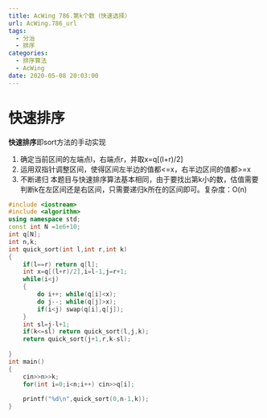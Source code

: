 ```yaml
---
title: AcWing 786.第k个数（快速选择）
url: AcWing.786_url
tags:
  - 分治
  - 排序
categories:
  - 排序算法
  - AcWing
date: 2020-05-08 20:03:00
---
```

# 快速排序
**快速排序**即sort方法的手动实现
1. 确定当前区间的左端点l，右端点r，并取x=q[(l+r)/2]
2. 运用双指针调整区间，使得区间左半边的值都<=x，右半边区间的值都>=x
3. 不断递归
本题目与快速排序算法基本相同，由于要找出第k小的数，估值需要判断k在左区间还是右区间，只需要递归k所在的区间即可。复杂度：O(n)

```c++
#include <iostream>
#include <algorithm>
using namespace std;
const int N =1e6+10;
int q[N];
int n,k;
int quick_sort(int l,int r,int k)
{
	if(l==r) return q[l];
	int x=q[(l+r)/2],i=l-1,j=r+1;
	while(i<j)
	{
		do i++; while(q[i]<x);
		do j--; while(q[j]>x);
		if(i<j) swap(q[i],q[j]);
	}
	int sl=j-l+1;
	if(k<=sl) return quick_sort(l,j,k);
	return quick_sort(j+1,r,k-sl);
	
}
int main()
{
	cin>>n>>k;
	for(int i=0;i<n;i++) cin>>q[i];
	
	printf("%d\n",quick_sort(0,n-1,k));
} 
```

<!-- more -->
